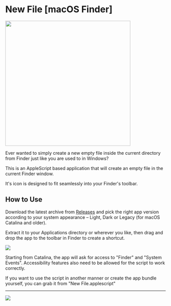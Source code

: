 # New File [macOS Finder] 
<img src="preview.png" width="393">

Ever wanted to simply create a new empty file inside the current directory from Finder just like you are used to in Windows?

This is an AppleScript based application that will create an empty file in the current Finder window. 

It's icon is designed to fit seamlessly into your Finder's toolbar.

## How to Use
Download the latest archive from [Releases](https://github.com/dansl/finder-new-file/releases/latest) and pick the right app version according to your system appearance – Light, Dark or Legacy (for macOS Catalina and older).

Extract it to your Applications directory or wherever you like, then drag and drop the app to the toolbar in Finder to create a shortcut.

![](toolbar.gif)

Starting from Catalina, the app will ask for access to "Finder" and "System Events". Accessibility features also need to be allowed for the script to work correctly.

If you want to use the script in another manner or create the app bundle yourself, you can grab it from "New File.applescript"

----

![](usage.gif)
